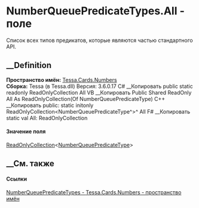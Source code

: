 # NumberQueuePredicateTypes.All - поле
Список всех типов предикатов, которые являются частью стандартного API.
## __Definition
 **Пространство имён:** [Tessa.Cards.Numbers](N_Tessa_Cards_Numbers.htm)  
 **Сборка:** Tessa (в Tessa.dll) Версия: 3.6.0.17
C# __Копировать
     public static readonly ReadOnlyCollection<NumberQueuePredicateType> All
VB __Копировать
     Public Shared ReadOnly All As ReadOnlyCollection(Of NumberQueuePredicateType)
C++ __Копировать
     public:
    static initonly ReadOnlyCollection<NumberQueuePredicateType^>^ All
F# __Копировать
     static val All: ReadOnlyCollection<NumberQueuePredicateType>
#### Значение поля
[ReadOnlyCollection](https://learn.microsoft.com/dotnet/api/system.collections.objectmodel.readonlycollection-1)<[NumberQueuePredicateType](T_Tessa_Cards_Numbers_NumberQueuePredicateType.htm)>
##  __См. также
#### Ссылки
[NumberQueuePredicateTypes -
](T_Tessa_Cards_Numbers_NumberQueuePredicateTypes.htm)
[Tessa.Cards.Numbers - пространство имён](N_Tessa_Cards_Numbers.htm)
